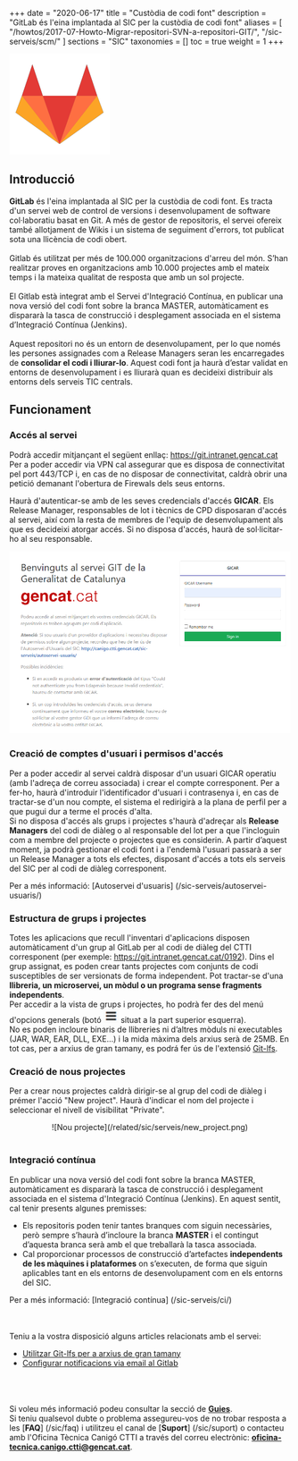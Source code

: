 +++
date = "2020-06-17"
title = "Custòdia de codi font"
description = "GitLab és l'eina implantada al SIC per la custòdia de codi font"
aliases = [
    "/howtos/2017-07-Howto-Migrar-repositori-SVN-a-repositori-GIT/",
    "/sic-serveis/scm/"
]
sections = "SIC"
taxonomies = []
toc = true
weight = 1
+++

![GitLab](/related/sic/serveis/gitlab-logo.png "GitLab")

## Introducció

**GitLab** és l'eina implantada al SIC per la custòdia de codi font. Es tracta d'un servei web de control de versions i desenvolupament de software col·laboratiu basat en Git. A més de gestor de repositoris, el servei ofereix també allotjament de Wikis i un sistema de seguiment d'errors, tot publicat sota una llicència de codi obert.
<br>
<br>
Gitlab és utilitzat per més de 100.000 organitzacions d'arreu del món. S’han realitzar proves en organitzacions amb 10.000 projectes amb el mateix temps i la mateixa qualitat de resposta que amb un sol projecte.
<br>
<br>
El Gitlab està integrat amb el Servei d'Integració Contínua, en publicar una nova versió del codi font sobre la branca MASTER, automàticament es dispararà la tasca de construcció i desplegament associada en el sistema d’Integració Contínua (Jenkins).
<br>
<br>
Aquest repositori no és un entorn de desenvolupament, per lo que només les persones assignades com a Release Managers seran les encarregades de **consolidar el codi i lliurar-lo**. Aquest codi font ja haurà d’estar validat en entorns de desenvolupament i es lliurarà quan es decideixi distribuir als entorns dels serveis TIC centrals.

## Funcionament

### Accés al servei

Podrà accedir mitjançant el següent enllaç: https://git.intranet.gencat.cat <br/>
Per a poder accedir via VPN cal assegurar que es disposa de connectivitat pel port 443/TCP i, en cas de no disposar de connectivitat, caldrà obrir una petició demanant l'obertura de Firewals dels seus entorns.

Haurà d'autenticar-se amb de les seves credencials d'accés **GICAR**. Els Release Manager, responsables de lot i tècnics de CPD disposaran d'accés al servei, així com la resta de membres de l'equip de desenvolupament als que es decideixi atorgar accés. Si no disposa d'accés, haurà de sol·licitar-ho al seu responsable. <br/>

![GitLab](/related/sic/serveis/gitlab-sic.png)
<br/>

### Creació de comptes d'usuari i permisos d'accés

Per a poder accedir al servei caldrà disposar d'un usuari GICAR operatiu (amb l'adreça de correu associada) i crear el compte corresponent. Per a fer-ho, haurà d'introduir l'identificador d'usuari i contrasenya i, en cas de tractar-se d'un nou compte, el sistema el redirigirà a la plana de perfil per a que pugui dur a terme el procés d'alta. <br/>
Si no disposa d'accés als grups i projectes s'haurà d'adreçar als **Release Managers** del codi de diàleg o al responsable del lot per a que l'incloguin com a membre del projecte o projectes que es considerin. A partir d’aquest moment, ja podrà gestionar el codi font i a l'endemà l'usuari passarà a ser un Release Manager a tots els efectes, disposant d'accés a tots els serveis del SIC per al codi de diàleg corresponent.

Per a més informació: [Autoservei d'usuaris] (/sic-serveis/autoservei-usuaris/)

### Estructura de grups i projectes

Totes les aplicacions que recull l'inventari d'aplicacions disposen automàticament d'un grup al GitLab per al codi de diàleg del CTTI corresponent (per exemple: https://git.intranet.gencat.cat/0192). Dins el grup assignat, es poden crear tants projectes com conjunts de codi susceptibles de ser versionats de forma independent. Pot tractar-se d'una **llibreria, un microservei, un mòdul o un programa sense fragments independents**.
<br/>
Per accedir a la vista de grups i projectes, ho podrà fer des del menú d'opcions generals (botó <img style="display:inline" src="/images/news/icone_menu_gitlab.PNG" alt="icone menu gitlab"/> situat a la part superior esquerra).
<br/>
No es poden incloure binaris de llibreries ni d’altres mòduls ni executables (JAR, WAR, EAR, DLL, EXE…) i la mida màxima dels arxius serà de 25MB.
En tot cas, per a arxius de gran tamany, es podrá fer ús de l'extensió [Git-lfs](/howtos/2019-10-09-sic-Howto-Git-lfs).

### Creació de nous projectes

Per a crear nous projectes caldrà dirigir-se al grup del codi de diàleg i prémer l'acció "New project". Haurà d'indicar el nom del projecte i seleccionar el nivell de visibilitat "Private".

<CENTER>![Nou projecte](/related/sic/serveis/new_project.png)</center>
<br/>

### Integració contínua

En publicar una nova versió del codi font sobre la branca MASTER, automàticament es dispararà la tasca de construcció i desplegament associada en el sistema d'Integració Contínua (Jenkins). En aquest sentit, cal tenir presents algunes premisses:

* Els repositoris poden tenir tantes branques com siguin necessàries, però sempre s’haurà d’incloure la branca **MASTER** i el contingut d’aquesta branca serà amb el que treballarà la tasca associada.
* Cal proporcionar processos de construcció d’artefactes **independents de les màquines i plataformes** on s’executen, de forma que siguin aplicables tant en els entorns de desenvolupament com en els entorns del SIC.

Per a més informació: [Integració contínua] (/sic-serveis/ci/)

<br/><br/>
Teniu a la vostra disposició alguns articles relacionats amb el servei:

- [Utilitzar Git-lfs per a arxius de gran tamany](/howtos/2019-10-09-sic-Howto-Git-lfs)
- [Configurar notificacions via email al Gitlab](/howtos/2019-10-09-sic-Howto-Gitlab-Mail)

<br/><br/><br/>
Si voleu més informació podeu consultar la secció de [**Guies**](/sic20-guies/). <br/>
Si teniu qualsevol dubte o problema assegureu-vos de no trobar resposta a les [**FAQ**] (/sic/faq) i utilitzeu el canal de [**Suport**] (/sic/suport) o contacteu amb l'Oficina Tècnica Canigó CTTI a través del correu electrònic: **oficina-tecnica.canigo.ctti@gencat.cat**.